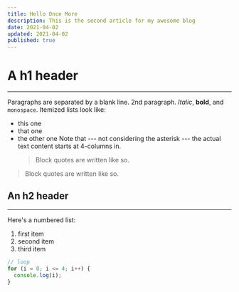 ```yaml
---
title: Hello Once More
description: This is the second article for my awesome blog
date: 2021-04-02
updated: 2021-04-02
published: true
---
```


# A h1 header

---

Paragraphs are separated by a blank line.
2nd paragraph. _Italic_, **bold**, and `monospace`. Itemized lists
look like:

- this one
- that one
- the other one
  Note that --- not considering the asterisk --- the actual text
  content starts at 4-columns in.
  > Block quotes are
  > written like so.

> Block quotes are
> written like so.

## An h2 header

---

Here's a numbered list:

1.  first item
2.  second item
3.  third item

```js
// loop
for (i = 0; i <= 4; i++) {
  console.log(i);
}
```
